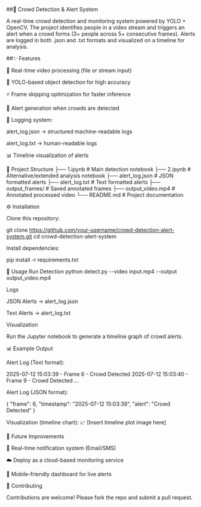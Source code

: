 ##🚨 Crowd Detection & Alert System

A real-time crowd detection and monitoring system powered by YOLO + OpenCV.
The project identifies people in a video stream and triggers an alert when a crowd forms (3+ people across 5+ consecutive frames). Alerts are logged in both .json and .txt formats and visualized on a timeline for analysis.

##✨ Features

🎥 Real-time video processing (file or stream input)

🤖 YOLO-based object detection for high accuracy

⚡ Frame skipping optimization for faster inference

🚨 Alert generation when crowds are detected

📝 Logging system:

alert_log.json → structured machine-readable logs

alert_log.txt → human-readable logs

📊 Timeline visualization of alerts

📂 Project Structure
├── 1.ipynb                # Main detection notebook
├── 2.ipynb                # Alternative/extended analysis notebook
├── alert_log.json         # JSON formatted alerts
├── alert_log.txt          # Text formatted alerts
├── output_frames/         # Saved annotated frames
├── output_video.mp4       # Annotated processed video
└── README.md              # Project documentation

⚙️ Installation

Clone this repository:

git clone https://github.com/your-username/crowd-detection-alert-system.git
cd crowd-detection-alert-system


Install dependencies:

pip install -r requirements.txt

🚀 Usage
Run Detection
python detect.py --video input.mp4 --output output_video.mp4

Logs

JSON Alerts → alert_log.json

Text Alerts → alert_log.txt

Visualization

Run the Jupyter notebook to generate a timeline graph of crowd alerts.

📊 Example Output

Alert Log (Text format):

2025-07-12 15:03:39 - Frame 6   - Crowd Detected
2025-07-12 15:03:40 - Frame 9   - Crowd Detected
...


Alert Log (JSON format):

{
  "frame": 6,
  "timestamp": "2025-07-12 15:03:39",
  "alert": "Crowd Detected"
}


Visualization (timeline chart):
📈 [Insert timeline plot image here]

🌟 Future Improvements

🔔 Real-time notification system (Email/SMS)

☁️ Deploy as a cloud-based monitoring service

📱 Mobile-friendly dashboard for live alerts

🤝 Contributing

Contributions are welcome! Please fork the repo and submit a pull request.
